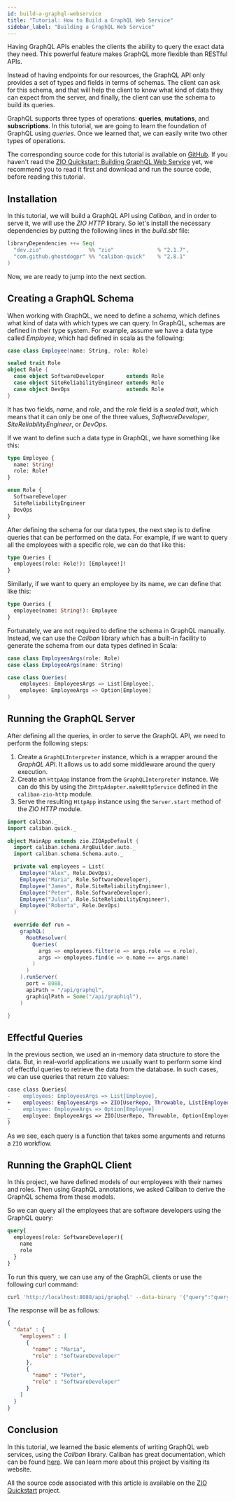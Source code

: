```yaml
---
id: build-a-graphql-webservice
title: "Tutorial: How to Build a GraphQL Web Service"
sidebar_label: "Building a GraphQL Web Service"
---
```


Having GraphQL APIs enables the clients the ability to query the exact data they need. This powerful feature makes GraphQL more flexible than RESTful APIs. 

Instead of having endpoints for our resources, the GraphQL API only provides a set of types and fields in terms of schemas. The client can ask for this schema, and that will help the client to know what kind of data they can expect from the server, and finally, the client can use the schema to build its queries.

GraphQL supports three types of operations: **queries**, **mutations**, and **subscriptions**. In this tutorial, we are going to learn the foundation of GraphQL using _queries_. Once we learned that, we can easily write two other types of operations.

The corresponding source code for this tutorial is available on [GitHub](https://github.com/zio/zio-quickstarts). If you haven't read the [ZIO Quickstart: Building GraphQL Web Service](../quickstarts/graphql-webservice.md) yet, we recommend you to read it first and download and run the source code, before reading this tutorial.

## Installation

In this tutorial, we will build a GraphQL API using _Caliban_, and in order to serve it, we will use the _ZIO HTTP_ library. So let's install the necessary dependencies by putting the following lines in the _build.sbt_ file:

```sbt
libraryDependencies ++= Seq(
  "dev.zio"               %% "zio"              % "2.1.7",
  "com.github.ghostdogpr" %% "caliban-quick"    % "2.8.1"
)
```

Now, we are ready to jump into the next section.

## Creating a GraphQL Schema

When working with GraphQL, we need to define a _schema_, which defines what kind of data with which types we can query. In GraphQL, schemas are defined in their type system. For example, assume we have a data type called _Employee_, which had defined in scala as the following:

```scala mdoc:silent
case class Employee(name: String, role: Role)

sealed trait Role
object Role {
  case object SoftwareDeveloper       extends Role
  case object SiteReliabilityEngineer extends Role
  case object DevOps                  extends Role
}
```

It has two fields, _name_, and _role_, and the _role_ field is a _sealed trait_, which means that it can only be one of the three values, _SoftwareDeveloper_, _SiteReliabilityEngineer_, or _DevOps_.

If we want to define such a data type in GraphQL, we have something like this:

```graphql
type Employee {
  name: String!
  role: Role!
}

enum Role {
  SoftwareDeveloper
  SiteReliabilityEngineer
  DevOps
}
```

After defining the schema for our data types, the next step is to define queries that can be performed on the data. For example, if we want to query all the employees with a specific role, we can do that like this:

```graphql
type Queries {
  employees(role: Role!): [Employee!]!
}
```

Similarly, if we want to query an employee by its name, we can define that like this:

```graphql
type Queries {
  employee(name: String!): Employee
}
```

Fortunately, we are not required to define the schema in GraphQL manually. Instead, we can use the _Caliban_ library which has a built-in facility to generate the schema from our data types defined in Scala:

```scala mdoc:silent
case class EmployeesArgs(role: Role)
case class EmployeeArgs(name: String)

case class Queries(
    employees: EmployeesArgs => List[Employee],
    employee: EmployeeArgs => Option[Employee]
)
```

## Running the GraphQL Server

After defining all the queries, in order to serve the GraphQL API, we need to perform the following steps:
1. Create a `GraphQLInterpreter` instance, which is a wrapper around the _GraphQL API_. It allows us to add some middleware around the query execution.
2. Create an `HttpApp` instance from the `GraphQLInterpreter` instance. We can do this by using the `ZHttpAdapter.makeHttpService` defined in the `caliban-zio-http` module.
3. Serve the resulting `HttpApp` instance using the `Server.start` method of the _ZIO HTTP_ module.

```scala
import caliban._
import caliban.quick._

object MainApp extends zio.ZIOAppDefault {
  import caliban.schema.ArgBuilder.auto._
  import caliban.schema.Schema.auto._

  private val employees = List(
    Employee("Alex", Role.DevOps),
    Employee("Maria", Role.SoftwareDeveloper),
    Employee("James", Role.SiteReliabilityEngineer),
    Employee("Peter", Role.SoftwareDeveloper),
    Employee("Julia", Role.SiteReliabilityEngineer),
    Employee("Roberta", Role.DevOps)
  )

  override def run =
    graphQL(
      RootResolver(
        Queries(
          args => employees.filter(e => args.role == e.role),
          args => employees.find(e => e.name == args.name)
        )
      )
    ).runServer(
      port = 8088,
      apiPath = "/api/graphql",
      graphiqlPath = Some("/api/graphiql"),
    )

}
```

## Effectful Queries

In the previous section, we used an in-memory data structure to store the data. But, in real-world applications we usually want to perform some kind of effectful queries to retrieve the data from the database. In such cases, we can use queries that return `ZIO` values:

```diff
case class Queries(
-    employees: EmployeesArgs => List[Employee],
+    employees: EmployeesArgs => ZIO[UserRepo, Throwable, List[Employee]],
-    employee: EmployeeArgs => Option[Employee]
_    employee: EmployeeArgs => ZIO[UserRepo, Throwable, Option[Employee]]
)
```

As we see, each query is a function that takes some arguments and returns a `ZIO` workflow.

## Running the GraphQL Client

In this project, we have defined models of our employees with their names and roles. Then using GraphQL annotations, we asked Caliban to derive the GraphQL schema from these models.

So we can query all the employees that are software developers using the GraphQL query:

```graphql
query{
  employees(role: SoftwareDeveloper){
    name
    role
  }
}
```

To run this query, we can use any of the GraphGL clients or use the following curl command:

```bash
curl 'http://localhost:8088/api/graphql' --data-binary '{"query":"query{\n employees(role: SoftwareDeveloper){\n name\n role\n}\n}"}'
```

The response will be as follows:

```json
{
  "data" : {
    "employees" : [
      {
        "name" : "Maria",
        "role" : "SoftwareDeveloper"
      },
      {
        "name" : "Peter",
        "role" : "SoftwareDeveloper"
      }
    ]
  }
}
```

## Conclusion

In this tutorial, we learned the basic elements of writing GraphQL web services, using the _Caliban_ library. Caliban has great documentation, which can be found [here](https://ghostdogpr.github.io/caliban/). We can learn more about this project by visiting its website.

All the source code associated with this article is available on the [ZIO Quickstart](http://github.com/zio/zio-quickstarts) project.

